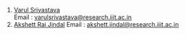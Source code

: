 1.  [Varul Srivastava](https://github.com/vs666)  
    Email : varulsrivastava@research.iiit.ac.in
2.  [Akshett Rai Jindal](https://github.com/akshettrj-iiith)
    Email : akshett.jindal@research.iiit.ac.in
